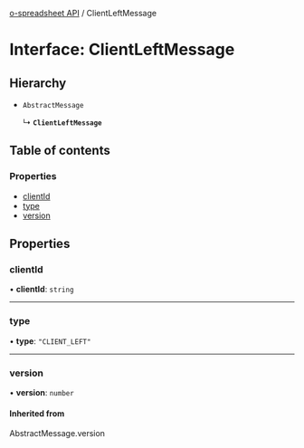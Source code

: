 [o-spreadsheet API](../README.md) / ClientLeftMessage

# Interface: ClientLeftMessage

## Hierarchy

- `AbstractMessage`

  ↳ **`ClientLeftMessage`**

## Table of contents

### Properties

- [clientId](ClientLeftMessage.md#clientid)
- [type](ClientLeftMessage.md#type)
- [version](ClientLeftMessage.md#version)

## Properties

### clientId

• **clientId**: `string`

___

### type

• **type**: ``"CLIENT_LEFT"``

___

### version

• **version**: `number`

#### Inherited from

AbstractMessage.version
